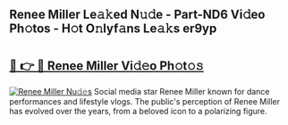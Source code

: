 ## Renee Miller Le𝚊𝚔ed N𝚞𝚍e - Part-ND6 Vi𝚍eo Ph𝚘tos - H𝚘t O𝚗lyf𝚊ns Le𝚊𝚔s er9yp

# <h2><a href="http://hf2wj6.feru.top/?c=Renee+Miller">🔗 👉 🔴 Renee Miller Vi𝚍𝚎o Ph𝚘t𝚘𝚜</a></h2>

[![Renee Miller Nu𝚍𝚎s](https://i.imgur.com/0TWrTi3.gif)](http://hf2wj6.feru.top/?c=Renee+Miller)
Social media star Renee Miller known for dance performances and lifestyle vlogs. The public's perception of Renee Miller has evolved over the years, from a beloved icon to a polarizing figure. 
